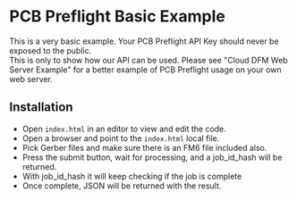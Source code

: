 # PCB Preflight Basic Example
This is a very basic example.  Your PCB Preflight API Key should never be exposed to the public.  
This is only to show how our API can be used.  Please see "Cloud DFM Web Server Example"
for a better example of PCB Preflight usage on your own web server.

## Installation
* Open `index.html` in an editor to view and edit the code.
* Open a browser and point to the `index.html` local file.
* Pick Gerber files and make sure there is an FM6 file included also.
* Press the submit button, wait for processing, and a job_id_hash will be returned.
* With job_id_hash it will keep checking if the job is complete
* Once complete, JSON will be returned with the result.
